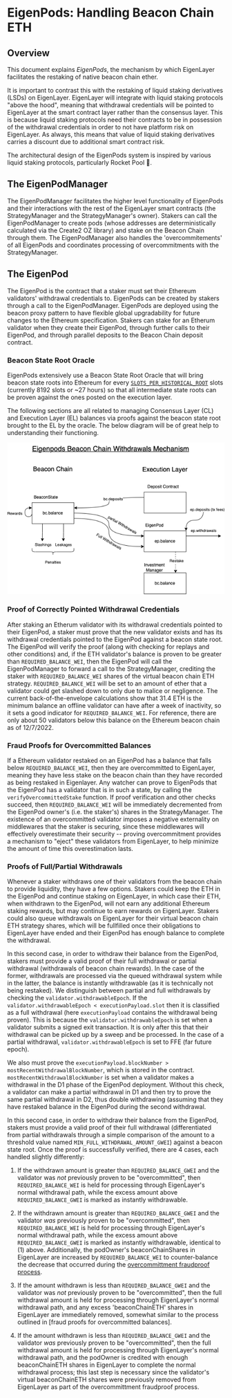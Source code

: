 
# EigenPods: Handling Beacon Chain ETH

## Overview

This document explains *EigenPods*, the mechanism by which EigenLayer facilitates the restaking of native beacon chain ether.

It is important to contrast this with the restaking of liquid staking derivatives (LSDs) on EigenLayer. EigenLayer will integrate with liquid staking protocols "above the hood", meaning that withdrawal credentials will be pointed to EigenLayer at the smart contract layer rather than the consensus layer. This is because liquid staking protocols need their contracts to be in possession of the withdrawal credentials in order to not have platform risk on EigenLayer. As always, this means that value of liquid staking derivatives carries a discount due to additional smart contract risk.

The architectural design of the EigenPods system is inspired by various liquid staking protocols, particularly Rocket Pool 🚀.

## The EigenPodManager

The EigenPodManager facilitates the higher level functionality of EigenPods and their interactions with the rest of the EigenLayer smart contracts (the StrategyManager and the StrategyManager's owner). Stakers can call the EigenPodManager to create pods (whose addresses are deterministically calculated via the Create2 OZ library) and stake on the Beacon Chain through them. The EigenPodManager also handles the 'overcommitements' of all EigenPods and coordinates processing of overcommitments with the StrategyManager. 

## The EigenPod

The EigenPod is the contract that a staker must set their Ethereum validators' withdrawal credentials to. EigenPods can be created by stakers through a call to the EigenPodManager. EigenPods are deployed using the beacon proxy pattern to have flexible global upgradability for future changes to the Ethereum specification. Stakers can stake for an Etherum validator when they create their EigenPod, through further calls to their EigenPod, and through parallel deposits to the Beacon Chain deposit contract.

### Beacon State Root Oracle

EigenPods extensively use a Beacon State Root Oracle that will bring beacon state roots into Ethereum for every [`SLOTS_PER_HISTORICAL_ROOT`](https://github.com/ethereum/consensus-specs/blob/dev/specs/phase0/beacon-chain.md#time-parameters) slots (currently 8192 slots or ~27 hours) so that all intermediate state roots can be proven against the ones posted on the execution layer.

The following sections are all related to managing Consensus Layer (CL) and Execution Layer (EL) balances via proofs against the beacon state root brought to the EL by the oracle. The below diagram will be of great help to understanding their functioning.

![EigenPods_Architecture drawio](./images/EL_eigenpods_architecture.png)


### Proof of Correctly Pointed Withdrawal Credentials

After staking an Etherum validator with its withdrawal credentials pointed to their EigenPod, a staker must prove that the new validator exists and has its withdrawal credentials pointed to the EigenPod against a beacon state root. The EigenPod will verify the proof (along with checking for replays and other conditions) and, if the ETH validator's balance is proven to be greater than `REQUIRED_BALANCE_WEI`, then the EigenPod will call the EigenPodManager to forward a call to the StrategyManager, crediting the staker with `REQUIRED_BALANCE_WEI` shares of the virtual beacon chain ETH strategy. `REQUIRED_BALANCE_WEI` will be set to an amount of ether that a validator could get slashed down to only due to malice or negligence. The current back-of-the-envelope calculations show that 31.4 ETH is the minimum balance an offline validator can have after a week of inactivity, so it sets a good indicator for `REQUIRED_BALANCE_WEI`. For reference, there are only about 50 validators below this balance on the Ethereum beacon chain as of 12/7/2022.

### Fraud Proofs for Overcommitted Balances

If a Ethereum validator restaked on an EigenPod has a balance that falls below `REQUIRED_BALANCE_WEI`, then they are overcommitted to EigenLayer, meaning they have less stake on the beacon chain than they have recorded as being restaked in Eigenlayer. Any watcher can prove to EigenPods that the EigenPod has a validator that is in such a state, by calling the `verifyOvercommittedStake` function. If proof verification and other checks succeed, then `REQUIRED_BALANCE_WEI` will be immediately decremented from the EigenPod owner's (i.e. the staker's) shares in the StrategyManager. The existence of an overcommitted validator imposes a negative externality on middlewares that the staker is securing, since these middlewares will effectively overestimate their security -- proving overcommitment provides a mechanism to "eject" these validators from EigenLayer, to help minimize the amount of time this overestimation lasts.

### Proofs of Full/Partial Withdrawals

Whenever a staker withdraws one of their validators from the beacon chain to provide liquidity, they have a few options. Stakers could keep the ETH in the EigenPod and continue staking on EigenLayer, in which case their ETH, when withdrawn to the EigenPod, will not earn any additional Ethereum staking rewards, but may continue to earn rewards on EigenLayer. Stakers could also queue withdrawals on EigenLayer for their virtual beacon chain ETH strategy shares, which will be fullfilled once their obligations to EigenLayer have ended and their EigenPod has enough balance to complete the withdrawal.

In this second case, in order to withdraw their balance from the EigenPod, stakers must provide a valid proof of their full withdrawal or partial withdrawal (withdrawals of beacon chain rewards).  In the case of the former, withdrawals are processed via the queued withdrawal system while in the latter, the balance is instantly withdrawable (as it is technically not being restaked). We distinguish between partial and full withdrawals by checking the `validator.withdrawableEpoch`.  If the `validator.withdrawableEpoch < executionPayload.slot` then it is classified as a full withdrawal (here `executionPayload` contains the withdrawal being proven).  This is because the `validator.withdrawableEpoch` is set when a validator submits a signed exit transaction.  It is only after this that their withdrawal can be picked up by a sweep and be processed.  In the case of a partial withdrawal, `validator.withdrawableEpoch` is set to FFE (far future epoch). 

We also must prove the `executionPayload.blockNumber > mostRecentWithdrawalBlockNumber`, which is stored in the contract.  `mostRecentWithdrawalBlockNumber` is set when a validator makes a withdrawal in the D1 phase of the EigenPod deployment.  Without this check, a validator can make a partial withdrawal in D1 and then try to prove the same partial withdrawal in D2, thus double withdrawing (assuming that they have restaked balance in the EigenPod during the second withdrawal.

In this second case, in order to withdraw their balance from the EigenPod, stakers must provide a valid proof of their full withdrawal (differentiated from partial withdrawals through a simple comparison of the amount to a threshold value named `MIN_FULL_WITHDRAWAL_AMOUNT_GWEI`) against a beacon state root. Once the proof is successfully verified, there are 4 cases, each handled slightly differently:

1. If the withdrawn amount is greater than `REQUIRED_BALANCE_GWEI` and the validator was *not* previously proven to be "overcommitted", then `REQUIRED_BALANCE_WEI` is held for processing through EigenLayer's normal withdrawal path, while the excess amount above `REQUIRED_BALANCE_GWEI` is marked as instantly withdrawable.

2. If the withdrawn amount is greater than `REQUIRED_BALANCE_GWEI` and the validator *was* previously proven to be "overcommitted", then `REQUIRED_BALANCE_WEI` is held for processing through EigenLayer's normal withdrawal path, while the excess amount above `REQUIRED_BALANCE_GWEI` is marked as instantly withdrawable, identical to (1) above. Additionally, the podOwner's beaconChainShares in EigenLayer are increased by `REQUIRED_BALANCE_WEI` to counter-balance the decrease that occurred during the [overcommittment fraudproof process](#fraud-proofs-for-overcommitted-balances).

3. If the amount withdrawn is less than `REQUIRED_BALANCE_GWEI` and the validator was *not* previously proven to be "overcommitted", then the full withdrawal amount is held for processing through EigenLayer's normal withdrawal path, and any excess 'beaconChainETH' shares in EigenLayer are immediately removed, somewhat similar to the process outlined in [fraud proofs for overcommitted balances]. 

4. If the amount withdrawn is less than `REQUIRED_BALANCE_GWEI` and the validator *was* previously proven to be "overcommitted", then the full withdrawal amount is held for processing through EigenLayer's normal withdrawal path, and the podOwner is credited with enough beaconChainETH shares in EigenLayer to complete the normal withdrawal process; this last step is necessary since the validator's virtual beaconChainETH shares were previously removed from EigenLayer as part of the overcommittment fraudproof process.